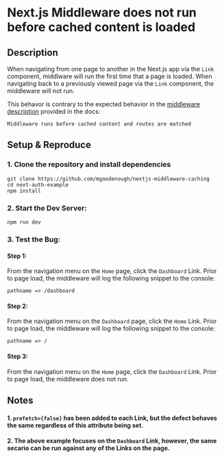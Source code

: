 

# Next.js Middleware does not run before cached content is loaded

## Description

When navigating from one page to another in the Next.js app via the `Link` component, middlware will run the first time that a page is loaded. When navigating back to a previously viewed page via the `Link` component, the middleware will not run.  

This behavor is contrary to the expected behavior in the [middleware description](https://nextjs.org/docs/app/building-your-application/routing/middleware) provided in the docs:

```
Middleware runs before cached content and routes are matched
```
## Setup & Reproduce

### 1. Clone the repository and install dependencies

```
git clone https://github.com/mgoodenough/nextjs-middleware-caching
cd next-auth-example
npm install
```

### 2. Start the Dev Server:

```
npm run dev
```

### 3. Test the Bug:

#### Step 1: 
From the navigation menu on the `Home` page, click the `Dashboard` Link. Prior to page load, the middleware will log the following snippet to the console:
```
pathname => /dashboard
```
#### Step 2: 
From the navigation menu on the `Dashboard` page, click the `Home` Link. Prior to page load, the middleware will log the following snippet to the console:
```
pathname => /
```
#### Step 3: 
From the navigation menu on the `Home` page, click the `Dashboard` Link. Prior to page load, the middleware does not run.

## Notes
#### 1. `prefetch={false}` has been added to each Link, but the defect behaves the same regardless of this attribute being set.
#### 2. The above example focuses on the `Dashboard` Link, however, the same secario can be run against any of the Links on the page. 
